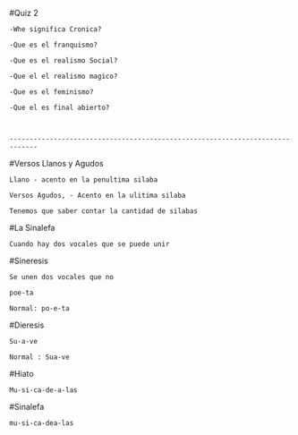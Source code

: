 #Quiz 2

 	-Whe significa Cronica? 

 	-Que es el franquismo?

 	-Que es el realismo Social?

 	-Que el el realismo magico? 

 	-Que es el feminismo?

	-Que el es final abierto?

	

	-----------------------------------------------------------------------------


	
#Versos Llanos y Agudos

	Llano - acento en la penultima silaba

	Versos Agudos, - Acento en la ulitima silaba

	Tenemos que saber contar la cantidad de silabas


#La Sinalefa 

	
	Cuando hay dos vocales que se puede unir


#Sineresis 

	
	Se unen dos vocales que no

	poe-ta

	Normal: po-e-ta


#Dieresis 

	Su-a-ve

	Normal : Sua-ve

#Hiato 

	Mu-si-ca-de-a-las


#Sinalefa

	mu-si-ca-dea-las




